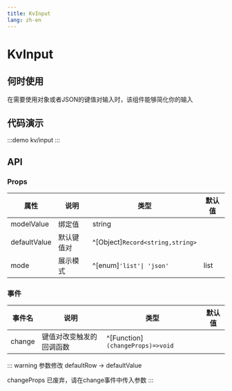 ```yaml
---
title: KvInput
lang: zh-en
---
```

# KvInput

## 何时使用

在需要使用对象或者JSON的键值对输入时，该组件能够简化你的输入

## 代码演示

:::demo
kv/input
:::

## API

### Props

| 属性         | 说明       | 类型                             | 默认值 |
| ------------ | ---------- | -------------------------------- | ------ |
| modelValue   | 绑定值     | string                           |        |
| defaultValue | 默认键值对 | ^[Object]`Record<string,string>` |        |
| mode         | 展示模式   | ^[enum]`'list'\| 'json'`         | list   |

### 事件

| 事件名 | 说明               | 类型                             | 默认值 |
| ------ | ------------------ | -------------------------------- | ------ |
| change | 键值对改变触发的回调函数 | ^[Function]`(changeProps)=>void` |        |

::: warning 参数修改
defaultRow -> defaultValue

changeProps 已废弃，请在change事件中传入参数
:::
